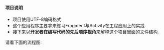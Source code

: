 #### 项目说明
* 项目使用UTF-8编码格式.
* 这个应用程序主要拿来练习Fragment与Activity在工程应用上的实践.
* 接下来以**开发者在编写代码的先后顺序视角**来解释这个项目里面的文件结构.

请看下面的流程图: